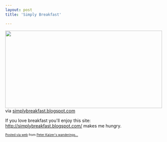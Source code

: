 ```yaml
---
layout: post
title: 'Simply Breakfast'

---
```


<div class='posterous_autopost'><div class="posterous_bookmarklet_entry"> <a href='http://posterous.com/getfile/files.posterous.com/pdkaizer/xFjHqtApCHoBwwcDgxcJzDxmiJxhGDgzCadBupJHtqosxhcIJddEbBiHcFJi/media_httpphotos1blog_oCGlc.jpg.scaled1000.jpg'><img src="http://posterous.com/getfile/files.posterous.com/pdkaizer/xFjHqtApCHoBwwcDgxcJzDxmiJxhGDgzCadBupJHtqosxhcIJddEbBiHcFJi/media_httpphotos1blog_oCGlc.jpg.scaled500.jpg" width="500" height="247"/></a>     <div class="posterous_quote_citation">via <a href="http://simplybreakfast.blogspot.com/">simplybreakfast.blogspot.com</a></div> <p>If you love breakfast you'll enjoy this site: <a href="http://simplybreakfast.blogspot.com/">http://simplybreakfast.blogspot.com/</a> makes me hungry.</p></div>      <p style="font-size: 10px;">  <a href="http://posterous.com">Posted via web</a>   from <a href="http://random.peterkaizer.com/simply-breakfast">Peter Kaizer's wanderings...</a>  </p>  </div>
